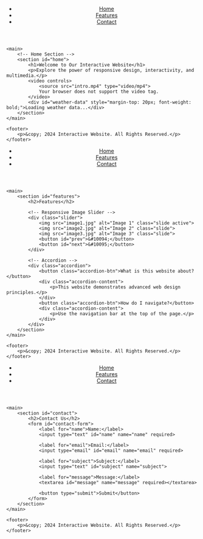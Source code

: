 <!DOCTYPE html>
<html lang="en">
<head>
    <meta charset="UTF-8">
    <meta name="viewport" content="width=device-width, initial-scale=1.0">
    <meta name="description" content="An interactive website showcasing responsive design, interactivity, multimedia, and SEO optimization.">
    <meta name="keywords" content="Interactive Website, Responsive Design, API Integration, Multimedia">
    <meta name="author" content="Your Name">
    <title>Interactive Website</title>
    <link rel="stylesheet" href="styles.css">
    <script defer src="script.js"></script>
</head>
<body>
    <header>
        <nav>
            <ul>
                <li><a href="index.html">Home</a></li>
                <li><a href="features.html">Features</a></li>
                <li><a href="contact.html">Contact</a></li>
            </ul>
        </nav>
    </header>

    <main>
        <!-- Home Section -->
        <section id="home">
            <h1>Welcome to Our Interactive Website</h1>
            <p>Explore the power of responsive design, interactivity, and multimedia.</p>
            <video controls>
                <source src="intro.mp4" type="video/mp4">
                Your browser does not support the video tag.
            </video>
            <div id="weather-data" style="margin-top: 20px; font-weight: bold;">Loading weather data...</div>
        </section>
    </main>

    <footer>
        <p>&copy; 2024 Interactive Website. All Rights Reserved.</p>
    </footer>
</body>
</html>

<!-- features.html -->
<!DOCTYPE html>
<html lang="en">
<head>
    <meta charset="UTF-8">
    <meta name="viewport" content="width=device-width, initial-scale=1.0">
    <meta name="description" content="Features of our interactive website">
    <meta name="keywords" content="Features, Interactive Website, Responsive Design">
    <title>Features</title>
    <link rel="stylesheet" href="styles.css">
    <script defer src="script.js"></script>
</head>
<body>
    <header>
        <nav>
            <ul>
                <li><a href="index.html">Home</a></li>
                <li><a href="features.html">Features</a></li>
                <li><a href="contact.html">Contact</a></li>
            </ul>
        </nav>
    </header>

    <main>
        <section id="features">
            <h2>Features</h2>

            <!-- Responsive Image Slider -->
            <div class="slider">
                <img src="image1.jpg" alt="Image 1" class="slide active">
                <img src="image2.jpg" alt="Image 2" class="slide">
                <img src="image3.jpg" alt="Image 3" class="slide">
                <button id="prev">&#10094;</button>
                <button id="next">&#10095;</button>
            </div>

            <!-- Accordion -->
            <div class="accordion">
                <button class="accordion-btn">What is this website about?</button>
                <div class="accordion-content">
                    <p>This website demonstrates advanced web design principles.</p>
                </div>
                <button class="accordion-btn">How do I navigate?</button>
                <div class="accordion-content">
                    <p>Use the navigation bar at the top of the page.</p>
                </div>
            </div>
        </section>
    </main>

    <footer>
        <p>&copy; 2024 Interactive Website. All Rights Reserved.</p>
    </footer>
</body>
</html>

<!-- contact.html -->
<!DOCTYPE html>
<html lang="en">
<head>
    <meta charset="UTF-8">
    <meta name="viewport" content="width=device-width, initial-scale=1.0">
    <meta name="description" content="Contact us at Interactive Website">
    <meta name="keywords" content="Contact, Interactive Website">
    <title>Contact</title>
    <link rel="stylesheet" href="styles.css">
    <script defer src="script.js"></script>
</head>
<body>
    <header>
        <nav>
            <ul>
                <li><a href="index.html">Home</a></li>
                <li><a href="features.html">Features</a></li>
                <li><a href="contact.html">Contact</a></li>
            </ul>
        </nav>
    </header>

    <main>
        <section id="contact">
            <h2>Contact Us</h2>
            <form id="contact-form">
                <label for="name">Name:</label>
                <input type="text" id="name" name="name" required>

                <label for="email">Email:</label>
                <input type="email" id="email" name="email" required>

                <label for="subject">Subject:</label>
                <input type="text" id="subject" name="subject">

                <label for="message">Message:</label>
                <textarea id="message" name="message" required></textarea>

                <button type="submit">Submit</button>
            </form>
        </section>
    </main>

    <footer>
        <p>&copy; 2024 Interactive Website. All Rights Reserved.</p>
    </footer>
</body>
</html>
